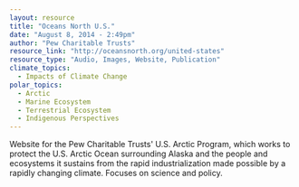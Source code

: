 ```yaml
---
layout: resource
title: "Oceans North U.S."
date: "August 8, 2014 - 2:49pm"
author: "Pew Charitable Trusts"
resource_link: "http://oceansnorth.org/united-states"
resource_type: "Audio, Images, Website, Publication"
climate_topics:
  - Impacts of Climate Change
polar_topics:
  - Arctic
  - Marine Ecosystem
  - Terrestrial Ecosystem
  - Indigenous Perspectives
---
```


Website for the Pew Charitable Trusts' U.S. Arctic Program, which works to protect the U.S. Arctic Ocean surrounding Alaska and the people and ecosystems it sustains from the rapid industrialization made possible by a rapidly changing climate.  Focuses on science and policy.